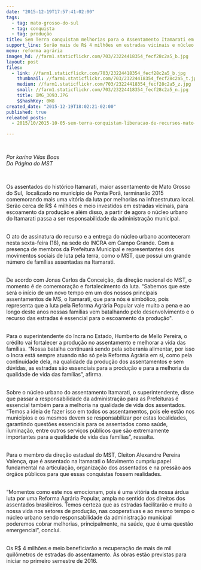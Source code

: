 ```yaml
---
date: "2015-12-19T17:57:41-02:00"
tags:
  - tag: mato-grosso-do-sul
  - tag: conquista
  - tag: produção
title: Sem Terra conquistam melhorias para o Assentamento Itamarati em MS
support_line: Serão mais de R$ 4 milhões em estradas vicinais e núcleo urbano passou a ser responsabilidade de Ponta Porã.
menu: reforma agrária
images_hd: //farm1.staticflickr.com/703/23224418354_fecf28c2a5_b.jpg
layout: post
files:
  - link: //farm1.staticflickr.com/703/23224418354_fecf28c2a5_b.jpg
    thumbnail: //farm1.staticflickr.com/703/23224418354_fecf28c2a5_t.jpg
    medium: //farm1.staticflickr.com/703/23224418354_fecf28c2a5_z.jpg
    small: //farm1.staticflickr.com/703/23224418354_fecf28c2a5_n.jpg
    title: IMG_3093.JPG
    $$hashKey: 0W8
created_date: "2015-12-19T18:02:21-02:00"
published: true
releated_posts:
  - 2015/10/2015-10-05-sem-terra-conquistam-liberacao-de-recursos-mato-grosso-do-sul.md

---
```

<p>&nbsp;</p>

<p><em>Por karina Vilas Boas<br />
Da P&aacute;gina do MST</em></p>

<p>&nbsp;</p>

<p>Os assentados do hist&oacute;rico Itamarati, maior assentamento de Mato Grosso do Sul, &nbsp;localizado no munic&iacute;pio de Ponta Por&atilde;, terminar&atilde;o 2015 comemorando mais uma vit&oacute;ria da luta por melhorias na infraestrutura local. Ser&atilde;o cerca de R$ 4 milh&otilde;es e meio investidos em estradas vicinais, para escoamento da produ&ccedil;&atilde;o e al&eacute;m disso, a partir de agora o n&uacute;cleo urbano do Itamarati passa a ser responsabilidade da administra&ccedil;&atilde;o municipal.</p>

<p><br />
O ato de assinatura do recurso e a entrega do n&uacute;cleo urbano aconteceram nesta sexta-feira (18), na sede do INCRA em Campo Grande. Com a presen&ccedil;a de membros da Prefeitura Municipal e representantes dos movimentos sociais de luta pela terra, como o MST, que possui um grande n&uacute;mero de fam&iacute;lias assentadas na Itamarati.</p>

<p><br />
De acordo com Jonas Carlos da Concei&ccedil;&atilde;o, da dire&ccedil;&atilde;o nacional do MST, o momento &eacute; de comemora&ccedil;&atilde;o e fortalecimento da luta. &ldquo;Sabemos que este ser&aacute; o in&iacute;cio de um novo tempo em um dos nossos principais assentamentos de MS, o Itamarati, que para n&oacute;s &eacute; simb&oacute;lico, pois representa que a luta pela Reforma Agr&aacute;ria Popular vale muito a pena e ao longo deste anos nossas fam&iacute;lias vem batalhando pelo desenvolvimento e o recurso das estradas &eacute; essencial para o escoamento da produ&ccedil;&atilde;o&quot;.</p>

<p><br />
Para o superintendente do Incra no Estado, Humberto de Mello Pereira, o cr&eacute;dito vai fortalecer a produ&ccedil;&atilde;o no assentamento e melhorar a vida das fam&iacute;lias. &ldquo;Nossa batalha continuar&aacute; sendo pela soberania alimentar, por isso o Incra est&aacute; sempre atuando n&atilde;o s&oacute; pela Reforma Agr&aacute;ria em si, como pela continuidade dela, na qualidade da produ&ccedil;&atilde;o dos assentamentos e sem d&uacute;vidas, as estradas s&atilde;o essenciais para a produ&ccedil;&atilde;o e para a melhoria da qualidade de vida das fam&iacute;lias&rdquo;, afirma.</p>

<p><br />
Sobre o n&uacute;cleo urbano do assentamento Itamarati, o superintendente, disse que passar a responsabilidade da administra&ccedil;&atilde;o para as Prefeituras &eacute; essencial tamb&eacute;m para a melhoria na qualidade de vida dos assentados. &ldquo;Temos a ideia de fazer isso em todos os assentamentos, pois ele est&atilde;o nos munic&iacute;pios e os mesmos devem se responsabilizar por estas localidades, garantindo quest&otilde;es essenciais para os assentados como sa&uacute;de, ilumina&ccedil;&atilde;o, entre outros servi&ccedil;os p&uacute;blicos que s&atilde;o extremamente importantes para a qualidade de vida das fam&iacute;lias&rdquo;, ressalta.</p>

<p><br />
Para o membro da dire&ccedil;&atilde;o estadual do MST, Cleiton Alexandre Pereira Valen&ccedil;a, que &eacute; assentado na Itamarati o Movimento cumpriu papel fundamental na articula&ccedil;&atilde;o, organiza&ccedil;&atilde;o dos assentados e na press&atilde;o aos &oacute;rg&atilde;os p&uacute;blicos para que essas conquistas fossem realidades.&nbsp;</p>

<p><br />
&ldquo;Momentos como este nos emocionam, pois &eacute; uma vit&oacute;ria da nossa &aacute;rdua luta por uma Reforma Agr&aacute;ria Popular, ampla no sentido dos direitos dos assentados brasileiros. Temos certeza que as estradas facilitar&atilde;o e muito a nossa vida nos setores de produ&ccedil;&atilde;o, nas cooperativas e ao mesmo tempo o n&uacute;cleo urbano sendo responsabilidade da administra&ccedil;&atilde;o municipal poderemos cobrar melhorias, principalmente, na sa&uacute;de, que &eacute; uma quest&atilde;o emergencial&rdquo;, conclui.</p>

<p><br />
Os R$ 4 milh&otilde;es e meio beneficiar&atilde;o a recupera&ccedil;&atilde;o de mais de mil quil&ocirc;metros de estradas do assentamento. As obras est&atilde;o previstas para iniciar no primeiro semestre de 2016.​</p>

